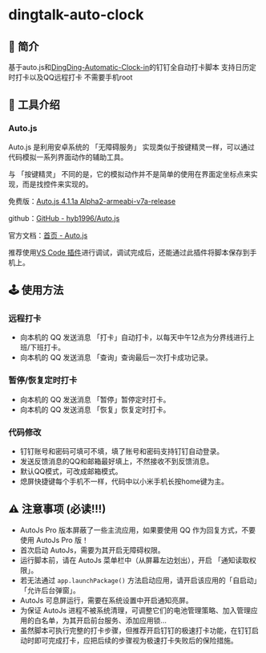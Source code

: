 # dingtalk-auto-clock

## 📖 简介

基于auto.js和[DingDing-Automatic-Clock-in](https://github.com/georgehuan1994/DingDing-Automatic-Clock-in)的钉钉全自动打卡脚本
支持日历定时打卡以及QQ远程打卡
不需要手机root

## 📐 工具介绍

### Auto.js

Auto.js 是利用安卓系统的 「无障碍服务」 实现类似于按键精灵一样，可以通过代码模拟一系列界面动作的辅助工具。

与 「按键精灵」 不同的是，它的模拟动作并不是简单的使用在界面定坐标点来实现，而是找控件来实现的。

免费版：[Auto.js 4.1.1a Alpha2-armeabi-v7a-release](https://github.com/georgehuan1994/DingDing-Automatic-Clock-in/raw/master/Autojs%204.1.1a%20Alpha2-armeabi-v7a-release.apk "Auto.js 4.1.1a Alpha2-armeabi-v7a-release")

github：[GitHub - hyb1996/Auto.js](https://github.com/hyb1996/Auto.js)

官方文档：[首页 - Auto.js](https://hyb1996.github.io/AutoJs-Docs/)

推荐使用[VS Code 插件](https://github.com/hyb1996/Auto.js-VSCode-Extension)进行调试，调试完成后，还能通过此插件将脚本保存到手机上。

## 🕹️ 使用方法

### 远程打卡

- 向本机的 QQ 发送消息 「打卡」自动打卡，以每天中午12点为分界线进行上班/下班打卡。
- 向本机的 QQ 发送消息 「查询」查询最后一次打卡成功记录。

### 暂停/恢复定时打卡

- 向本机的 QQ 发送消息 「暂停」暂停定时打卡。
- 向本机的 QQ 发送消息 「恢复」恢复定时打卡。

### 代码修改

- 钉钉账号和密码可填可不填，填了账号和密码支持钉钉自动登录。
- 发送反馈消息的QQ和邮箱最好填上，不然接收不到反馈消息。
- 默认QQ模式，可改成邮箱模式。
- 熄屏快捷键每个手机不一样，代码中以小米手机长按home键为主。


## ⚠️ 注意事项 (必读!!!)

- AutoJs Pro 版本屏蔽了一些主流应用，如果要使用 QQ 作为回复方式，不要使用 AutoJs Pro 版！
- 首次启动 AutoJs，需要为其开启无障碍权限。
- 运行脚本前，请在 AutoJs 菜单栏中（从屏幕左边划出），开启 「通知读取权限」。
- 若无法通过 `app.launchPackage()` 方法启动应用，请开启该应用的「自启动」「允许后台弹窗」。
- AutoJs 可息屏运行，需要在系统设置中开启通知亮屏。
- 为保证 AutoJs 进程不被系统清理，可调整它们的电池管理策略、加入管理应用的白名单，为其开启前台服务、添加应用锁...
- 虽然脚本可执行完整的打卡步骤，但推荐开启钉钉的极速打卡功能，在钉钉启动时即可完成打卡，应把后续的步骤视为极速打卡失败后的保险措施。
